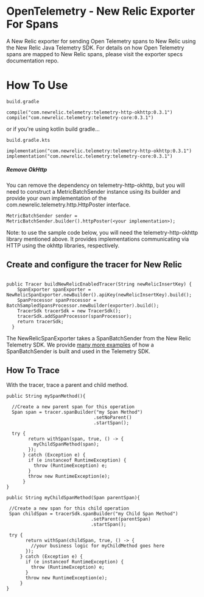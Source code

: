 # OpenTelemetry - New Relic Exporter For Spans

A New Relic exporter for sending Open Telemetry spans to New Relic using the New Relic Java Telemetry SDK. For details on how Open Telemetry spans are mapped to New Relic spans, please visit the exporter specs documentation repo. 

# How To Use

`build.gradle`

```
compile("com.newrelic.telemetry:telemetry-http-okhttp:0.3.1")
compile("com.newrelic.telemetry:telemetry-core:0.3.1")
```

or if you're using kotlin build gradle...

`build.gradle.kts`

```
implementation("com.newrelic.telemetry:telemetry-http-okhttp:0.3.1")
implementation("com.newrelic.telemetry:telemetry-core:0.3.1")
```

##### Remove OkHttp

You can remove the dependency on telemetry-http-okhttp, but you will need to construct a MetricBatchSender instance using its builder and provide your own implementation of the com.newrelic.telemetry.http.HttpPoster interface.

`MetricBatchSender sender = MetricBatchSender.builder().httpPoster(<your implementation>);`

Note: to use the sample code below, you will need the telemetry-http-okhttp library mentioned above. It provides implementations communicating via HTTP using the okhttp libraries, respectively.

## Create and configure the tracer for New Relic

```

public Tracer buildNewRelicEnabledTracer(String newRelicInsertKey) {
    SpanExporter spanExporter = NewRelicSpanExporter.newBuilder().apiKey(newRelicInsertKey).build(); 
    SpanProcessor spanProcessor = BatchSampledSpansProcessor.newBuilder(exporter).build();
    TracerSdk tracerSdk = new TracerSdk();
    tracerSdk.addSpanProcessor(spanProcessor);
    return tracerSdk;
  }
```

The NewRelicSpanExporter takes a SpanBatchSender from the New Relic Telemetry SDK. We provide [many more examples](https://github.com/newrelic/newrelic-telemetry-sdk-java/tree/master/telemetry_examples) of how a SpanBatchSender is built and used in the Telemetry SDK. 

## How To Trace 

With the tracer, trace a parent and child method. 

```
public String mySpanMethod(){

  //Create a new parent span for this operation
  Span span = tracer.spanBuilder("my Span Method")
                                .setNoParent()
                                .startSpan();
  
  try {
        return withSpan(span, true, () -> {
          myChildSpanMethod(span);
        });
      } catch (Exception e) {
        if (e instanceof RuntimeException) {
          throw (RuntimeException) e;
        }
        throw new RuntimeException(e);
      }                  
}

public String myChildSpanMethod(Span parentSpan){

 //Create a new span for this child operation
 Span childSpan = tracerSdk.spanBuilder("my Child Span Method")
                               .setParent(parentSpan)
                               .startSpan();
 
 try {
       return withSpan(childSpan, true, () -> {
         //your business logic for myChildMethod goes here
       });
     } catch (Exception e) {
       if (e instanceof RuntimeException) {
         throw (RuntimeException) e;
       }
       throw new RuntimeException(e);
     }                  
}
```